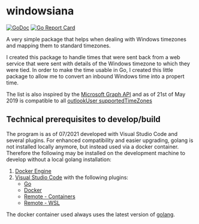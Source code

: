 # windowsiana

[![GoDoc](https://godoc.org/github.com/thinkovation/windowsiana?status.svg)](https://godoc.org/github.com/thinkovation/windowsiana)
[![Go Report Card](https://goreportcard.com/badge/github.com/thinkovation/windowsiana)](https://goreportcard.com/report/github.com/thinkovation/windowsiana)

A very simple package that helps when dealing with Windows timezones and mapping them to standard timezones.

I created this package to handle times that were sent back from a web service that were sent with details of the Windows timezone to which they were tied. In order to make the time usable in Go, I created this little package to allow me to convert an inbound Windows time into a propert time.

The list is also inspired by the [Microsoft Graph API](https://docs.microsoft.com/en-us/graph/overview) and as of 21st of May 2019 is compatible to all [outlookUser supportedTimeZones](https://docs.microsoft.com/en-us/graph/api/outlookuser-supportedtimezones)

## Technical prerequisites to develop/build

The program is as of 07/2021 developed with Visual Studio Code and several plugins. For enhanced compatibility and easier upgrading, golang is not installed locally anymore, but instead used via a docker container. Therefore the following may be installed on the development machine to develop without a local golang installation:

1. [Docker Engine](https://docs.docker.com/install)
1. [Visual Studio Code](https://code.visualstudio.com/) with the following plugins:
    * [Go](https://marketplace.visualstudio.com/items?itemName=golang.Go)
    * [Docker](https://marketplace.visualstudio.com/items?itemName=ms-azuretools.vscode-docker)
    * [Remote - Containers](https://marketplace.visualstudio.com/items?itemName=ms-vscode-remote.remote-containers)
    * [Remote - WSL](https://marketplace.visualstudio.com/items?itemName=ms-vscode-remote.remote-wsl)

The docker container used always uses the latest version of [golang](https://golang.org/dl/).
